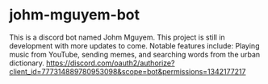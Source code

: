 # johm-mguyem-bot
This is a discord bot named Johm Mguyem. This project is still in development with more updates to come. Notable features include: Playing music from YouTube, sending memes, and searching words from the urban dictionary.
https://discord.com/oauth2/authorize?client_id=777314889780953098&scope=bot&permissions=1342177217
